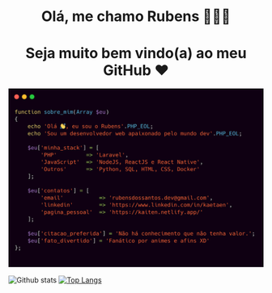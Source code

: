 <h1 align="center">Olá, me chamo Rubens 👨🏿‍💻 </h1>
<h1 align="center">Seja muito bem vindo(a) ao meu GitHub ♥️ </h1>
  
<p align="center" style="margin: 0; padding:0">
  <img width="800px" style="margin: 0; padding:0" src="main.png" border="0">
</p>



![Github stats](https://github-readme-stats.vercel.app/api?username=AlineBastos&hide=issues&theme=gruvbox&show_icons=true&hide_border=false&count_private=true&include_all_commits=true&line_height=24.5)
[![Top Langs](https://github-readme-stats.vercel.app/api/top-langs/?username=AlineBastos&layout=compact&theme=gruvbox&langs_count=10)](https://github.com/AlineBastos/github-readme-stats)


<!--

function sobre_mim(Array $eu)
{
    echo 'Olá 👋, eu sou o Rubens'.PHP_EOL;
    echo 'Sou um desenvolvedor web apaixonado pelo mundo dev'.PHP_EOL;

    $eu['minha_stack'] = [
      'PHP'         => 'Laravel',
    	'JavaScript'  => 'NodeJS, ReactJS e React Native',
    	'Outros'      => 'Python, SQL, HTML, CSS, Docker'
  	];

  	$eu['contatos'] = [
    	'email'           => 'rubensdossantos.dev@gmail.com',
    	'linkedin'        => 'https://www.linkedin.com/in/kaetaen',
    	'pagina_pessoal'  => 'https://kaiten.netlify.app/'
  	];

  	$eu['citacao_preferida'] = 'Não há conhecimento que não tenha valor.';
    $eu['fato_divertido'] = 'Fanático por animes e afins XD'
};

-->
